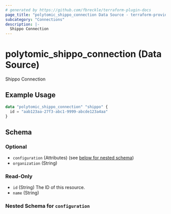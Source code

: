 ```yaml
---
# generated by https://github.com/fbreckle/terraform-plugin-docs
page_title: "polytomic_shippo_connection Data Source - terraform-provider-polytomic"
subcategory: "Connections"
description: |-
  Shippo Connection
---
```


# polytomic_shippo_connection (Data Source)

Shippo Connection

## Example Usage

```terraform
data "polytomic_shippo_connection" "shippo" {
  id = "aab123aa-27f3-abc1-9999-abcde123a4aa"
}
```

<!-- schema generated by tfplugindocs -->
## Schema

### Optional

- `configuration` (Attributes) (see [below for nested schema](#nestedatt--configuration))
- `organization` (String)

### Read-Only

- `id` (String) The ID of this resource.
- `name` (String)

<a id="nestedatt--configuration"></a>
### Nested Schema for `configuration`


